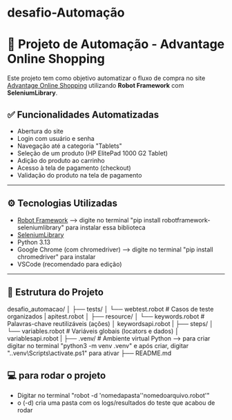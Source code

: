 # desafio-Automação

# 🛒 Projeto de Automação - Advantage Online Shopping

Este projeto tem como objetivo automatizar o fluxo de compra no site [Advantage Online Shopping](https://advantageonlineshopping.com/) utilizando **Robot Framework** com **SeleniumLibrary**.

## ✅ Funcionalidades Automatizadas

- Abertura do site
- Login com usuário e senha
- Navegação até a categoria "Tablets"
- Seleção de um produto (HP ElitePad 1000 G2 Tablet)
- Adição do produto ao carrinho
- Acesso à tela de pagamento (checkout)
- Validação do produto na tela de pagamento

---

## ⚙️ Tecnologias Utilizadas

- [Robot Framework](https://robotframework.org/) --> digite no terminal "pip install robotframework-seleniumlibrary" para instalar essa biblioteca
- [SeleniumLibrary](https://robotframework.org/SeleniumLibrary/)
- Python 3.13
- Google Chrome (com chromedriver) --> digite no terminal "pip install chromedriver" para instalar
- VSCode (recomendado para edição)

---

## 📁 Estrutura do Projeto

desafio_automacao/
│
├── tests/
│ └── webtest.robot # Casos de teste organizados
|     apitest.robot
│
├── resource/
│ └── keywords.robot # Palavras-chave reutilizáveis (ações)
│     keywordsapi.robot
|
├── steps/
│ └── variables.robot # Variáveis globais (locators e dados)
│     variablesapi.robot
|
├── .venv/ # Ambiente virtual Python --> para criar digitar no terminal "python3 -m venv .venv" e após criar, digitar ".\.venv\Scripts\activate.ps1" para ativar
├── README.md

## 💻 para rodar o projeto

- Digitar no terminal "robot -d 'nomedapasta''nomedoarquivo.robot'"
- o (-d) cria uma pasta com os logs/resultados do teste que acabou de rodar

